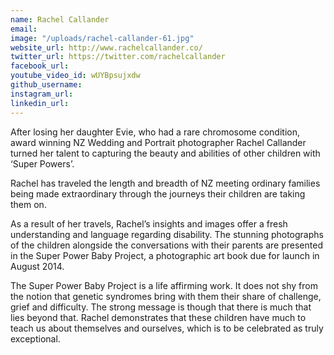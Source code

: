 ```yaml
---
name: Rachel Callander
email: 
image: "/uploads/rachel-callander-61.jpg"
website_url: http://www.rachelcallander.co/
twitter_url: https://twitter.com/rachelcallander
facebook_url: 
youtube_video_id: wUYBpsujxdw
github_username: 
instagram_url: 
linkedin_url: 
---
```


After losing her daughter Evie, who had a rare chromosome condition, award winning NZ Wedding and Portrait photographer Rachel Callander turned her talent to capturing the beauty and abilities of other children with ‘Super Powers’.

Rachel has traveled the length and breadth of NZ meeting ordinary families being made extraordinary through the journeys their children are taking them on.

As a result of her travels, Rachel’s insights and images offer a fresh understanding and language regarding disability. The stunning photographs of the children alongside the conversations with their parents are presented in the Super Power Baby Project, a photographic art book due for launch in August 2014.

The Super Power Baby Project is a life affirming work. It does not shy from the notion that genetic syndromes bring with them their share of challenge, grief and difficulty. The strong message is though that there is much that lies beyond that. Rachel demonstrates that these children have much to teach us about themselves and ourselves, which is to be celebrated as truly exceptional.
